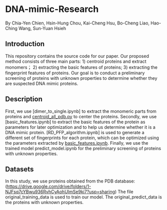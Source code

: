 # DNA-mimic-Research
By Chia-Yen Chien, Hsin-Hung Chou, Kai-Cheng Hsu, Bo-Cheng Liao, Hao-Ching Wang, Sun-Yuan Hsieh

## Introduction
This repository contains the source code for our paper. Our proposed method consists of three main parts: 1) centroid proteins and extract monomers； 2) extracting the basic features of proteins; 3) extracting the fingerprint features of proteins. Our goal is to conduct a preliminary screening of proteins with unknown properties to determine whether they are suspected DNA mimic proteins.

## Description
First, we use [dimer_to_single.ipynb] to extract the monomeric parts from proteins and [centroid_all_pdb.py](https://github.com/Chien-chia-yen/DNA-mimic-Research/blob/5ecbfe9e234c3efb609331e77e9f2fe701f35d96/centroid_all_pdb.py) to center the proteins. Secondly, we use [basic_features.ipynb] to extract the basic features of the protein as parameters for later optimization and to help us determine whether it is a DNA mimic protein. [RD_PFP_algorithm.ipynb] is used to generate a different set of fingerprints for each protein, which can be optimized using the parameters extracted by [basic_features.ipynb](https://github.com/Chien-chia-yen/DNA-mimic-Research/blob/cdec92a2fc059af81589fbd47000bca1c93100e1/basic_features.ipynb). Finally, we use the trained model predict_model.ipynb for the preliminary screening of proteins with unknown properties.

## Datasets
In this study, we use proteins obtained from the PDB database:
(https://drive.google.com/drive/folders/1-NJFsq7cYBwu936RvhCyAohUImSe9ki7?usp=sharing)
The file original_training_data is used to train our model.
The original_predict_data is the proteins with unknown properties.
